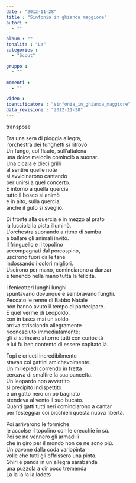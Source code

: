 ```yaml
---
date : "2012-11-28"
title : "Sinfonia in ghianda maggiore"
autori : 
  - ""

album : ""
tonalita : "La"
categories : 
  - "Scout"

gruppo : 
  - ""

momenti : 
  - ""

video : 
identificatore : "sinfonia_in_ghianda_maggiore"
data_revisione : "2012-11-28"
---
```

  
transpose  
  
Era una sera di pioggia allegra,   
l'orchestra dei funghetti si ritrovò.    
Un fungo, col flauto, sull'altalena   
una dolce melodia cominciò a suonar.   
Una cicala e dieci grilli   
al sentire quelle note   
si avvicinarono cantando   
per unirsi a quel concerto.   
E intorno a quella quercia   
tutto il bosco si animò   
e in alto, sulla quercia,   
anche il gufo si svegliò.   
  
  
  
Di fronte alla quercia e in mezzo al prato  
la lucciola la pista illuminò.  
L'orchestra suonando a ritmo di samba  
a ballare gli animali invitò.  
Il fringuello e il topolino  
accompagnati dal porcospino,  
uscirono fuori dalle tane  
indossando i colori migliori.  
Uscirono per mano, cominciarono a danzar  
e tenendo nella mano tutta la felicità.  
  
  
I fenicotteri lunghi lunghi  
spuntavano dovunque e sembravano funghi.  
Peccato le renne di Babbo Natale  
non hanno avuto il tempo di partecipare.  
E quel verme di Leopoldo,  
con in tasca mai un soldo,  
arriva strisciando allegramente  
riconosciuto immediatamente;  
gli si strinsero attorno tutti con curiosità  
e lui fu ben contento di essere capitato là.  
  
  
Topi e criceti incredibilmente  
stavan coi gattini amichevolmente.  
Un millepiedi correndo in fretta  
cercava di smaltire la sua pancetta.  
Un leopardo non avvertito  
si precipitò indispettito  
e un gatto nero un pò bagnato  
stendeva al vento il suo bucato.  
Quanti gatti tutti neri cominciarono a cantar  
per festeggiar coi bicchieri questa nuova libertà.  
  
  
Poi arrivarono le formiche  
le accolse il topolino con le orecchie in sù.  
Poi se ne vennero gli armadilli  
che in giro per il mondo non ce ne sono più.  
Un pavone dalla coda variopinta  
volle che tutti gli offrissero una pinta.  
Ghiri e panda in un'allegra sarabanda  
una puzzola a dir poco tremenda  
La la la la la ladots  
  
  
